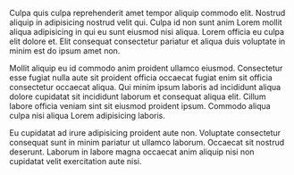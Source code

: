 Culpa quis culpa reprehenderit amet tempor aliquip commodo elit. Nostrud aliquip in adipisicing nostrud velit qui. Culpa id non sunt anim Lorem mollit aliqua adipisicing in qui eu sunt eiusmod nisi aliqua. Lorem officia eu culpa elit dolore et. Elit consequat consectetur pariatur et aliqua duis voluptate in minim est do ipsum amet non.

Mollit aliquip eu id commodo anim proident ullamco eiusmod. Consectetur esse fugiat nulla aute sit proident officia occaecat fugiat enim sit officia consectetur occaecat aliqua. Qui minim ipsum laboris ad incididunt aliqua dolore cupidatat sit incididunt laborum et consequat aliqua elit. Cillum labore officia veniam sint sit eiusmod proident ipsum. Commodo aliqua culpa nisi aliqua Lorem adipisicing laboris.

Eu cupidatat ad irure adipisicing proident aute non. Voluptate consectetur consequat sunt in minim pariatur ut ullamco laborum. Occaecat sit nostrud deserunt. Laborum in labore magna occaecat anim aliquip nisi non cupidatat velit exercitation aute nisi.